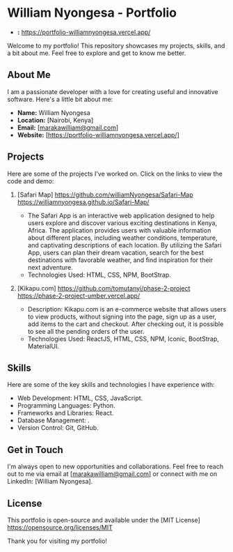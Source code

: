 # William Nyongesa - Portfolio
- **:** https://portfolio-williamnyongesa.vercel.app/


Welcome to my portfolio! This repository showcases my projects, skills, and a bit about me. Feel free to explore and get to know me better.

## About Me

I am a passionate developer with a love for creating useful and innovative software. Here's a little bit about me:

- **Name:** William Nyongesa
- **Location:** [Nairobi, Kenya]
- **Email:** [marakawilliam@gmail.com]
- **Website:** [https://portfolio-williamnyongesa.vercel.app/]

## Projects

Here are some of the projects I've worked on. Click on the links to view the code and demo:

1. [Safari Map] 
https://github.com/williamNyongesa/Safari-Map
https://williamnyongesa.github.io/Safari-Map/
   - The Safari App is an interactive web application designed to help users explore and discover various exciting destinations in Kenya, Africa. The application provides users with valuable information about different places, including weather conditions, temperature, and captivating descriptions of each location. By utilizing the Safari App, users can plan their dream vacation, search for the best destinations with favorable weather, and find inspiration for their next adventure.
   - Technologies Used: HTML, CSS, NPM, BootStrap.

2. [Kikapu.com] 
https://github.com/tomutanyi/phase-2-project
https://phase-2-project-umber.vercel.app/
   - Description: Kikapu.com is an e-commerce website that allows users to view products, without signing into the page, sign up as a user, add items to the cart and checkout. After checking out, it is possible to see all the pending orders of the user.
   - Technologies Used: ReactJS, HTML, CSS, NPM, Iconic, BootStrap, MaterialUI.

## Skills

Here are some of the key skills and technologies I have experience with:

- Web Development: HTML, CSS, JavaScript.
- Programming Languages: Python.
- Frameworks and Libraries: React.
- Database Management: .
- Version Control: Git, GitHub.

## Get in Touch

I'm always open to new opportunities and collaborations. Feel free to reach out to me via email at [marakawilliam@gmail.com] or connect with me on LinkedIn: [William Nyongesa].

## License

This portfolio is open-source and available under the [MIT License] https://opensource.org/licenses/MIT

Thank you for visiting my portfolio!

